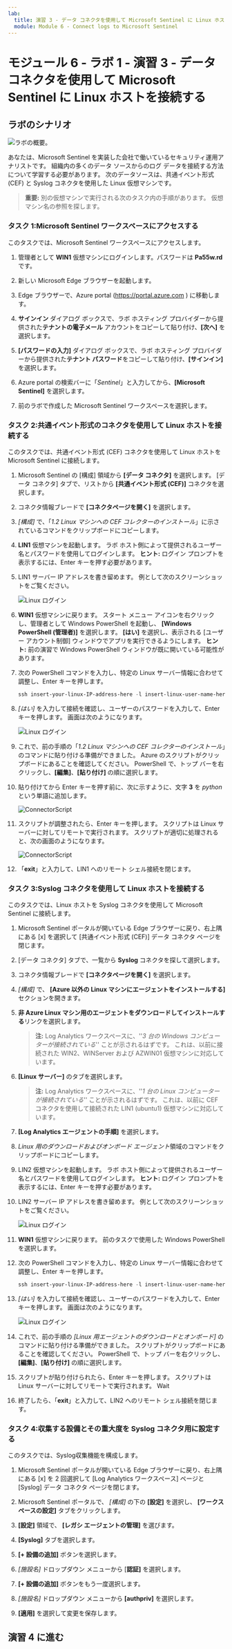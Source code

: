 ```yaml
---
lab:
  title: 演習 3 - データ コネクタを使用して Microsoft Sentinel に Linux ホストを接続する
  module: Module 6 - Connect logs to Microsoft Sentinel
---
```


# <a name="module-6---lab-1---exercise-3---connect-linux-hosts-to-microsoft-sentinel-using-data-connectors"></a>モジュール 6 - ラボ 1 - 演習 3 - データ コネクタを使用して Microsoft Sentinel に Linux ホストを接続する

## <a name="lab-scenario"></a>ラボのシナリオ

![ラボの概要。](../Media/SC-200-Lab_Diagrams_Mod6_L1_Ex3.png)

あなたは、Microsoft Sentinel を実装した会社で働いているセキュリティ運用アナリストです。 組織内の多くのデータ ソースからのログ データを接続する方法について学習する必要があります。 次のデータソースは、共通イベント形式 (CEF) と Syslog コネクタを使用した Linux 仮想マシンです。


>**重要:** 別の仮想マシンで実行される次のタスク内の手順があります。 仮想マシン名の参照を探します。

### <a name="task-1-access-the-microsoft-sentinel-workspace"></a>タスク 1:Microsoft Sentinel ワークスペースにアクセスする

このタスクでは、Microsoft Sentinel ワークスペースにアクセスします。

1. 管理者として **WIN1** 仮想マシンにログインします。パスワードは **Pa55w.rd** です。  

1. 新しい Microsoft Edge ブラウザーを起動します。

1. Edge ブラウザーで、Azure portal (https://portal.azure.com ) に移動します。

1. **サインイン** ダイアログ ボックスで、ラボ ホスティング プロバイダーから提供された**テナントの電子メール** アカウントをコピーして貼り付け、**[次へ]** を選択します。

1. **[パスワードの入力]** ダイアログ ボックスで、ラボ ホスティング プロバイダーから提供された**テナント パスワード**をコピーして貼り付け、**[サインイン]** を選択します。

1. Azure portal の検索バーに「*Sentinel*」と入力してから、**[Microsoft Sentinel]** を選択します。

1. 前のラボで作成した Microsoft Sentinel ワークスペースを選択します。


### <a name="task-2-connect-a-linux-host-using-the-common-event-format-connector"></a>タスク 2:共通イベント形式のコネクタを使用して Linux ホストを接続する

このタスクでは、共通イベント形式 (CEF) コネクタを使用して Linux ホストを Microsoft Sentinel に接続します。

1. Microsoft Sentinel の [構成] 領域から **[データ コネクタ]** を選択します。 [データ コネクタ] タブで、リストから **[共通イベント形式 (CEF)]** コネクタを選択します。

1. コネクタ情報ブレードで **[コネクタページを開く]** を選択します。

1. *[構成]* で、「*1.2 Linux マシンへの CEF コレクターのインストール*」に示されているコマンドをクリップボードにコピーします。

1. **LIN1** 仮想マシンを起動します。 ラボ ホスト側によって提供されるユーザー名とパスワードを使用してログインします。 **ヒント:** ログイン プロンプトを表示するには、Enter キーを押す必要があります。 

1. LIN1 サーバー IP アドレスを書き留めます。 例として次のスクリーンショットをご覧ください。

    ![Linux ログイン](../Media/LinuxLoginExample.png)

1. **WIN1** 仮想マシンに戻ります。 スタート メニュー アイコンを右クリックし、管理者として Windows PowerShell を起動し、 **[Windows PowerShell (管理者)]** を選択します。 **[はい]** を選択し、表示される [ユーザー アカウント制御] ウィンドウでアプリを実行できるようにします。 **ヒント:** 前の演習で Windows PowerShell ウィンドウが既に開いている可能性があります。

1. 次の PowerShell コマンドを入力し、特定の Linux サーバー情報に合わせて調整し、Enter キーを押します。

    ```PowerShell
    ssh insert-your-linux-IP-address-here -l insert-linux-user-name-here
    ```

1. *[はい]* を入力して接続を確認し、ユーザーのパスワードを入力して、Enter キーを押します。 画面は次のようになります。

    ![Linux ログイン](../Media/PSconnectLinux.png)

1. これで、前の手順の「*1.2 Linux マシンへの CEF コレクターのインストール*」のコマンドに貼り付ける準備ができました。 Azure のスクリプトがクリップボードにあることを確認してください。 PowerShell で、トップ バーを右クリックし、**[編集]**、**[貼り付け]** の順に選択します。 

1. 貼り付けてから Enter キーを押す前に、次に示すように、文字 **3** を *python* という単語に追加します。

    ![ConnectorScript](../Media/ConnectorScript.png)


1. スクリプトが調整されたら、Enter キーを押します。 スクリプトは Linux サーバーに対してリモートで実行されます。 スクリプトが適切に処理されると、次の画面のようになります。

    ![ConnectorScript](../Media/LinuxConnected.png)

1. 「**exit**」と入力して、LIN1 へのリモート シェル接続を閉じます。


### <a name="task-3-connect-a-linux-host-using-the-syslog-connector"></a>タスク 3:Syslog コネクタを使用して Linux ホストを接続する

このタスクでは、Linux ホストを Syslog コネクタを使用して Microsoft Sentinel に接続します。

1. Microsoft Sentinel ポータルが開いている Edge ブラウザーに戻り、右上隅にある [x] を選択して [共通イベント形式 (CEF)] データ コネクタ ページを閉じます。 

1. [データ コネクタ] タブで、一覧から **Syslog** コネクタを探して選択します。

1. コネクタ情報ブレードで **[コネクタページを開く]** を選択します。

1. *[構成]* で、 **[Azure 以外の Linux マシンにエージェントをインストールする]** セクションを開きます。

1. **非 Azure Linux マシン用のエージェントをダウンロードしてインストールする**リンクを選択します。 

    >**注:**  Log Analytics ワークスペースに、''*3 台の Windows コンピューターが接続されている*'' ことが示されるはずです。 これは、以前に接続された WIN2、WINServer および AZWIN01 仮想マシンに対応しています。

1. **[Linux サーバー]** のタブを選択します。

    >**注:**  Log Analytics ワークスペースに、''*1 台の Linux コンピューターが接続されている*'' ことが示されるはずです。 これは、以前に CEF コネクタを使用して接続された LIN1 (ubuntu1) 仮想マシンに対応しています。

1. **[Log Analytics エージェントの手順]** を選択します。

1. *Linux 用のダウンロードおよびオンボード エージェント*領域のコマンドをクリップボードにコピーします。

1. LIN2 仮想マシンを起動します。 ラボ ホスト側によって提供されるユーザー名とパスワードを使用してログインします。 **ヒント:** ログイン プロンプトを表示するには、Enter キーを押す必要があります。

1. LIN2 サーバー IP アドレスを書き留めます。 例として次のスクリーンショットをご覧ください。

    ![Linux ログイン](../Media/LinuxLoginExample.png)

1. **WIN1** 仮想マシンに戻ります。 前のタスクで使用した Windows PowerShell を選択します。

1. 次の PowerShell コマンドを入力し、特定の Linux サーバー情報に合わせて調整し、Enter キーを押します。

    ```PowerShell
    ssh insert-your-linux-IP-address-here -l insert-linux-user-name-here
    ```

1. *[はい]* を入力して接続を確認し、ユーザーのパスワードを入力して、Enter キーを押します。 画面は次のようになります。

    ![Linux ログイン](../Media/PSconnectLinux.png)

1. これで、前の手順の *[Linux 用エージェントのダウンロードとオンボード]* のコマンドに貼り付ける準備ができました。 スクリプトがクリップボードにあることを確認してください。 PowerShell で、トップ バーを右クリックし、**[編集]**、**[貼り付け]** の順に選択します。

1. スクリプトが貼り付けられたら、Enter キーを押します。 スクリプトは Linux サーバーに対してリモートで実行されます。 Wait

1. 終了したら、「**exit**」と入力して、LIN2 へのリモート シェル接続を閉じます。


### <a name="task-4-configure-the-facilities-you-want-to-collect-and-their-severities-for-the-syslog-connector"></a>タスク 4:収集する設備とその重大度を Syslog コネクタ用に設定する

このタスクでは、Syslog収集機能を構成します。

1. Microsoft Sentinel ポータルが開いている Edge ブラウザーに戻り、右上隅にある [x] を 2 回選択して [Log Analytics ワークスペース] ページと [Syslog] データ コネクタ ページを閉じます。

1. Microsoft Sentinel ポータルで、 *[構成]* の下の **[設定]** を選択し、 **[ワークスペースの設定]** タブをクリックします。

1. **[設定]** 領域で、 **[レガシ エージェントの管理]** を選びます。

1. **[Syslog]** タブを選択します。

1. **[+ 設備の追加]** ボタンを選択します。

1. *[施設名]* ドロップダウン メニューから [**認証]** を選択します。

1. **[+ 設備の追加]** ボタンをもう一度選択します。

1. *[施設名]* ドロップダウン メニューから **[authpriv]** を選択します。

1. **[適用]** を選択して変更を保存します。

## <a name="proceed-to-exercise-4"></a>演習 4 に進む
